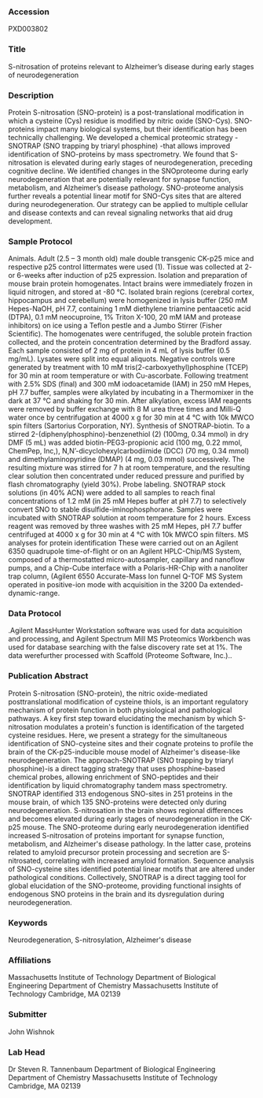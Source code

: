 ### Accession
PXD003802

### Title
S-nitrosation of proteins relevant to Alzheimer’s disease during early stages of neurodegeneration

### Description
Protein S-nitrosation (SNO-protein) is a post-translational modification in which a cysteine (Cys) residue is modified by nitric oxide (SNO-Cys). SNO-proteins impact many biological systems, but their identification has been technically challenging. We developed a chemical proteomic strategy - SNOTRAP (SNO trapping by triaryl phosphine) -that allows improved identification of SNO-proteins by mass spectrometry. We found that S-nitrosation is elevated during early stages of neurodegeneration, preceding cognitive decline. We identified changes in the SNOproteome during early neurodegeneration that are potentially relevant for synapse function, metabolism, and Alzheimer’s disease pathology. SNO-proteome analysis further reveals a potential linear motif for SNO-Cys sites that are altered during neurodegeneration. Our strategy can be applied to multiple cellular and disease contexts and can reveal signaling networks that aid drug development.

### Sample Protocol
Animals. Adult (2.5 – 3 month old) male double transgenic CK-p25 mice and respective p25 control littermates were used (1). Tissue was collected at 2- or 6-weeks after induction of p25 expression.  Isolation and preparation of mouse brain protein homogenates. Intact brains were immediately frozen in liquid nitrogen, and stored at -80 °C. Isolated brain regions (cerebral cortex, hippocampus and cerebellum) were homogenized in lysis buffer (250 mM Hepes-NaOH, pH 7.7, containing 1 mM diethylene triamine pentaacetic acid (DTPA), 0.1 mM neocuproine, 1% Triton X-100, 20 mM IAM and protease inhibitors) on ice using a Teflon pestle and a Jumbo Stirrer (Fisher Scientific). The homogenates were centrifuged, the soluble protein fraction collected, and the protein concentration determined by the Bradford assay. Each sample consisted of 2 mg of protein in 4 mL of lysis buffer (0.5 mg/mL). Lysates were split into equal aliquots. Negative controls were generated by treatment with 10 mM tris(2-carboxyethyl)phosphine (TCEP) for 30 min at room temperature or with Cu-ascorbate. Following treatment with 2.5% SDS (final) and 300 mM iodoacetamide (IAM) in 250 mM Hepes, pH 7.7 buffer, samples were alkylated by incubating in a Thermomixer in the dark at 37 °C and shaking for 30 min. After alkylation, excess IAM reagents were removed by buffer exchange with 8 M urea three times and Milli-Q water once by centrifugation at 4000 x g for 30 min at 4 °C with 10k MWCO spin filters (Sartorius Corporation, NY).    Synthesis of SNOTRAP-biotin. To a stirred 2-(diphenylphosphino)-benzenethiol (2) (100mg, 0.34 mmol) in dry DMF (5 mL) was added biotin-PEG3-propionic acid (100 mg, 0.22 mmol, ChemPep, Inc,), N,N’-dicyclohexylcarbodiimide (DCC) (70 mg, 0.34 mmol) and dimethylaminopyridine (DMAP) (4 mg, 0.03 mmol) successively. The resulting mixture was stirred for 7 h at room temperature, and the resulting clear solution then concentrated under reduced pressure and purified by flash chromatography (yield 30%).  Probe labeling. SNOTRAP stock solutions (in 40% ACN) were added to all samples to reach final concentrations of 1.2 mM (in 25 mM Hepes buffer at pH 7.7) to selectively convert SNO to stable disulfide-iminophosphorane. Samples were incubated with SNOTRAP solution at room temperature for 2 hours. Excess reagent was removed by three washes with 25 mM Hepes, pH 7.7 buffer centrifuged at 4000 x g for 30 min at 4 °C with 10k MWCO spin filters.  MS analyses for protein identification These were carried out on an Agilent 6350 quadrupole time-of-flight or on an Agilent HPLC-Chip/MS System, composed of a thermostatted micro-autosampler, capillary and nanoflow pumps, and a Chip-Cube interface with a Polaris-HR-Chip with a nanoliter trap column, (Agilent 6550 Accurate-Mass Ion funnel Q-TOF MS System operated in positive-ion mode with acquisition in the 3200 Da extended-dynamic-range.

### Data Protocol
.Agilent MassHunter Workstation software was used for data acquisition and processing, and Agilent Spectrum Mill MS Proteomics Workbench was used for database searching with the false discovery rate set at 1%. The data werefurther processed with Scaffold (Proteome Software, Inc.)..

### Publication Abstract
Protein S-nitrosation (SNO-protein), the nitric oxide-mediated posttranslational modification of cysteine thiols, is an important regulatory mechanism of protein function in both physiological and pathological pathways. A key first step toward elucidating the mechanism by which S-nitrosation modulates a protein's function is identification of the targeted cysteine residues. Here, we present a strategy for the simultaneous identification of SNO-cysteine sites and their cognate proteins to profile the brain of the CK-p25-inducible mouse model of Alzheimer's disease-like neurodegeneration. The approach-SNOTRAP (SNO trapping by triaryl phosphine)-is a direct tagging strategy that uses phosphine-based chemical probes, allowing enrichment of SNO-peptides and their identification by liquid chromatography tandem mass spectrometry. SNOTRAP identified 313 endogenous SNO-sites in 251 proteins in the mouse brain, of which 135 SNO-proteins were detected only during neurodegeneration. S-nitrosation in the brain shows regional differences and becomes elevated during early stages of neurodegeneration in the CK-p25 mouse. The SNO-proteome during early neurodegeneration identified increased S-nitrosation of proteins important for synapse function, metabolism, and Alzheimer's disease pathology. In the latter case, proteins related to amyloid precursor protein processing and secretion are S-nitrosated, correlating with increased amyloid formation. Sequence analysis of SNO-cysteine sites identified potential linear motifs that are altered under pathological conditions. Collectively, SNOTRAP is a direct tagging tool for global elucidation of the SNO-proteome, providing functional insights of endogenous SNO proteins in the brain and its dysregulation during neurodegeneration.

### Keywords
Neurodegeneration, S-nitrosylation, Alzheimer's disease

### Affiliations
Massachusetts Institute of Technology
Department of Biological Engineering Department of Chemistry Massachusetts Institute of Technology Cambridge, MA 02139

### Submitter
John Wishnok

### Lab Head
Dr Steven R. Tannenbaum
Department of Biological Engineering Department of Chemistry Massachusetts Institute of Technology Cambridge, MA 02139


